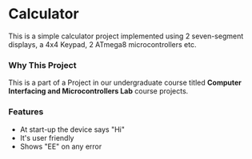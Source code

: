 # Calculator
This is a simple calculator project implemented using 2 seven-segment displays, a 4x4 Keypad, 2 ATmega8 microcontrollers etc.

### Why This Project
This is a part of a Project in our undergraduate course titled **Computer Interfacing and Microcontrollers Lab** course projects.

### Features
- At start-up the device says "Hi"
- It's user friendly
- Shows "EE" on any error
